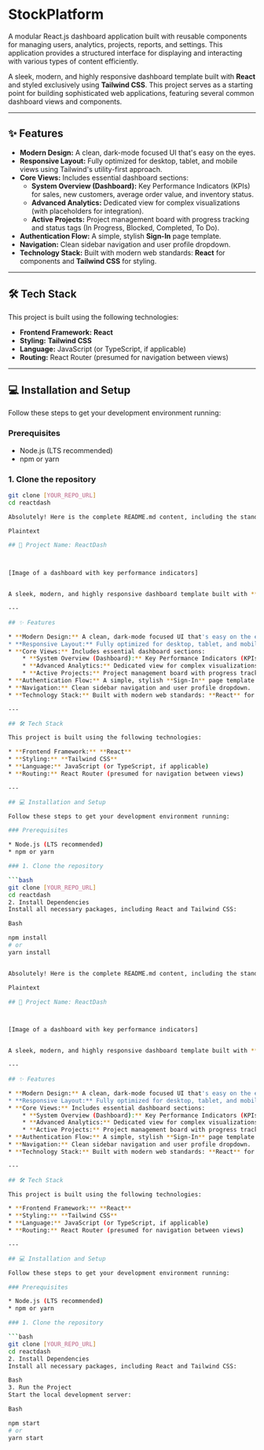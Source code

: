 # StockPlatform
A modular React.js dashboard application built with reusable components for managing users, analytics, projects, reports, and settings. This application provides a structured interface for displaying and interacting with various types of content efficiently.

A sleek, modern, and highly responsive dashboard template built with **React** and styled exclusively using **Tailwind CSS**. This project serves as a starting point for building sophisticated web applications, featuring several common dashboard views and components.

---

## ✨ Features

* **Modern Design:** A clean, dark-mode focused UI that's easy on the eyes.
* **Responsive Layout:** Fully optimized for desktop, tablet, and mobile views using Tailwind's utility-first approach.
* **Core Views:** Includes essential dashboard sections:
    * **System Overview (Dashboard):** Key Performance Indicators (KPIs) for sales, new customers, average order value, and inventory status.
    * **Advanced Analytics:** Dedicated view for complex visualizations (with placeholders for integration).
    * **Active Projects:** Project management board with progress tracking and status tags (In Progress, Blocked, Completed, To Do).
* **Authentication Flow:** A simple, stylish **Sign-In** page template.
* **Navigation:** Clean sidebar navigation and user profile dropdown.
* **Technology Stack:** Built with modern web standards: **React** for components and **Tailwind CSS** for styling.

---

## 🛠️ Tech Stack

This project is built using the following technologies:

* **Frontend Framework:** **React**
* **Styling:** **Tailwind CSS**
* **Language:** JavaScript (or TypeScript, if applicable)
* **Routing:** React Router (presumed for navigation between views)

---

## 💻 Installation and Setup

Follow these steps to get your development environment running:

### Prerequisites

* Node.js (LTS recommended)
* npm or yarn

### 1. Clone the repository

```bash
git clone [YOUR_REPO_URL]
cd reactdash

Absolutely! Here is the complete README.md content, including the standard MIT License text, all in one file ready to be copied and pasted.

Plaintext

## 🚀 Project Name: ReactDash



[Image of a dashboard with key performance indicators]


A sleek, modern, and highly responsive dashboard template built with **React** and styled exclusively using **Tailwind CSS**. This project serves as a starting point for building sophisticated web applications, featuring several common dashboard views and components.

---

## ✨ Features

* **Modern Design:** A clean, dark-mode focused UI that's easy on the eyes.
* **Responsive Layout:** Fully optimized for desktop, tablet, and mobile views using Tailwind's utility-first approach.
* **Core Views:** Includes essential dashboard sections:
    * **System Overview (Dashboard):** Key Performance Indicators (KPIs) for sales, new customers, average order value, and inventory status.
    * **Advanced Analytics:** Dedicated view for complex visualizations (with placeholders for integration).
    * **Active Projects:** Project management board with progress tracking and status tags (In Progress, Blocked, Completed, To Do).
* **Authentication Flow:** A simple, stylish **Sign-In** page template.
* **Navigation:** Clean sidebar navigation and user profile dropdown.
* **Technology Stack:** Built with modern web standards: **React** for components and **Tailwind CSS** for styling.

---

## 🛠️ Tech Stack

This project is built using the following technologies:

* **Frontend Framework:** **React**
* **Styling:** **Tailwind CSS**
* **Language:** JavaScript (or TypeScript, if applicable)
* **Routing:** React Router (presumed for navigation between views)

---

## 💻 Installation and Setup

Follow these steps to get your development environment running:

### Prerequisites

* Node.js (LTS recommended)
* npm or yarn

### 1. Clone the repository

```bash
git clone [YOUR_REPO_URL]
cd reactdash
2. Install Dependencies
Install all necessary packages, including React and Tailwind CSS:

Bash

npm install
# or
yarn install


Absolutely! Here is the complete README.md content, including the standard MIT License text, all in one file ready to be copied and pasted.

Plaintext

## 🚀 Project Name: ReactDash



[Image of a dashboard with key performance indicators]


A sleek, modern, and highly responsive dashboard template built with **React** and styled exclusively using **Tailwind CSS**. This project serves as a starting point for building sophisticated web applications, featuring several common dashboard views and components.

---

## ✨ Features

* **Modern Design:** A clean, dark-mode focused UI that's easy on the eyes.
* **Responsive Layout:** Fully optimized for desktop, tablet, and mobile views using Tailwind's utility-first approach.
* **Core Views:** Includes essential dashboard sections:
    * **System Overview (Dashboard):** Key Performance Indicators (KPIs) for sales, new customers, average order value, and inventory status.
    * **Advanced Analytics:** Dedicated view for complex visualizations (with placeholders for integration).
    * **Active Projects:** Project management board with progress tracking and status tags (In Progress, Blocked, Completed, To Do).
* **Authentication Flow:** A simple, stylish **Sign-In** page template.
* **Navigation:** Clean sidebar navigation and user profile dropdown.
* **Technology Stack:** Built with modern web standards: **React** for components and **Tailwind CSS** for styling.

---

## 🛠️ Tech Stack

This project is built using the following technologies:

* **Frontend Framework:** **React**
* **Styling:** **Tailwind CSS**
* **Language:** JavaScript (or TypeScript, if applicable)
* **Routing:** React Router (presumed for navigation between views)

---

## 💻 Installation and Setup

Follow these steps to get your development environment running:

### Prerequisites

* Node.js (LTS recommended)
* npm or yarn

### 1. Clone the repository

```bash
git clone [YOUR_REPO_URL]
cd reactdash
2. Install Dependencies
Install all necessary packages, including React and Tailwind CSS:

Bash
3. Run the Project
Start the local development server:

Bash

npm start
# or
yarn start

